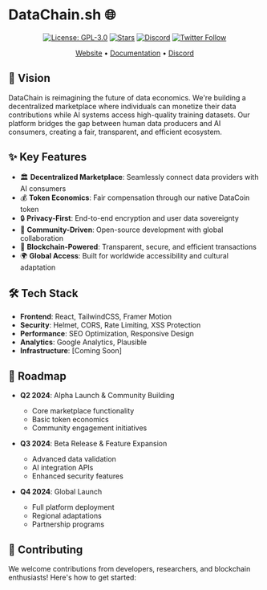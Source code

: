 # DataChain.sh 🌐

<div align="center">

[![License: GPL-3.0](https://img.shields.io/badge/License-GPL%203.0-blue.svg)](https://opensource.org/licenses/GPL-3.0)
[![Stars](https://img.shields.io/github/stars/Rahmb0/DataChain?style=social)](https://github.com/Rahmb0/DataChain/stargazers)
[![Discord](https://img.shields.io/discord/YOUR_DISCORD_ID?label=Discord&logo=discord&logoColor=white)](https://discord.gg/Cbqg4gFt)
[![Twitter Follow](https://img.shields.io/twitter/follow/DataChainHQ?style=social)](https://twitter.com/DataChainHQ)

[Website](https://datachain.sh) • [Documentation](https://docs.datachain.sh) • [Discord](https://discord.gg/Cbqg4gFt)

</div>

## 🚀 Vision

DataChain is reimagining the future of data economics. We're building a decentralized marketplace where individuals can monetize their data contributions while AI systems access high-quality training datasets. Our platform bridges the gap between human data producers and AI consumers, creating a fair, transparent, and efficient ecosystem.

## ✨ Key Features

- 🏛️ **Decentralized Marketplace**: Seamlessly connect data providers with AI consumers
- 💰 **Token Economics**: Fair compensation through our native DataCoin token
- 🔒 **Privacy-First**: End-to-end encryption and user data sovereignty
- 🤝 **Community-Driven**: Open-source development with global collaboration
- 🔗 **Blockchain-Powered**: Transparent, secure, and efficient transactions
- 🌍 **Global Access**: Built for worldwide accessibility and cultural adaptation

## 🛠️ Tech Stack

- **Frontend**: React, TailwindCSS, Framer Motion
- **Security**: Helmet, CORS, Rate Limiting, XSS Protection
- **Performance**: SEO Optimization, Responsive Design
- **Analytics**: Google Analytics, Plausible
- **Infrastructure**: [Coming Soon]

## 🚗 Roadmap

- **Q2 2024**: Alpha Launch & Community Building
  - Core marketplace functionality
  - Basic token economics
  - Community engagement initiatives

- **Q3 2024**: Beta Release & Feature Expansion
  - Advanced data validation
  - AI integration APIs
  - Enhanced security features

- **Q4 2024**: Global Launch
  - Full platform deployment
  - Regional adaptations
  - Partnership programs

## 🤝 Contributing

We welcome contributions from developers, researchers, and blockchain enthusiasts! Here's how to get started:
